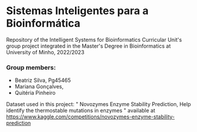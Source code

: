 # Sistemas Inteligentes para a Bioinformática
Repository of the Intelligent Systems for Bioinformatics Curricular Unit's group project integrated in the Master's Degree in Bioinformatics at University of Minho, 2022/2023
### Group members:
- Beatriz Silva, Pg45465
- Mariana Gonçalves, 
- Quitéria Pinheiro

Dataset used in this project: " Novozymes Enzyme Stability Prediction, Help identify the thermostable mutations in enzymes " available at  https://www.kaggle.com/competitions/novozymes-enzyme-stability-prediction
